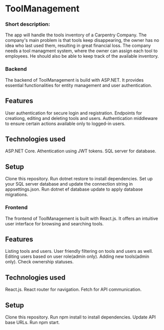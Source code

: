 # ToolManagement

### Short description:
The app will handle the tools inventory of a Carpentry Company.
The company's main problem is that tools keep disappearing, the owner has no idea who last used them, resulting in great financial loss.
The company needs a tool managment system, where the owner can assign each tool to employees. He should also be able to keep track of the available inventory.

### Backend
The backend of ToolManagement is build with ASP.NET. It provides essential functionalities for entity management and user authentication.

## Features
User authentication for secure login and registration.
Endpoints for creationg, editing and deleting tools and users.
Authentication middleware to ensure certain actions available only to logged-in users.

## Technologies used
ASP.NET Core.
Athentication using JWT tokens.
SQL server for database.

## Setup
Clone this repository.
Run dotnet restore to install dependencies.
Set up your SQL server database and update the connection string in appsettings.json.
Run dotnet ef database update to apply database migrations.

### Frontend
The frontend of ToolManagement is built with React.js. It offers an intuitive user interface for browsing and searching tools.

## Features
Listing tools and users.
User friendly filtering on tools and users as well.
Editing users based on user role(admin only).
Adding new tools(admin only).
Check ownership statuses.

## Technologies used
React.js.
React router for navigation.
Fetch for API communication.

## Setup
Clone this repository.
Run npm install to install dependencies.
Update API base URLs.
Run npm start.
